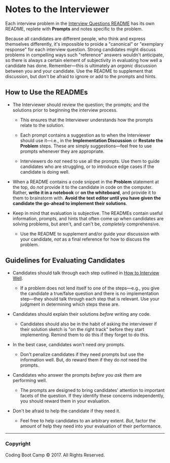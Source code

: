 # Notes to the Interviewer

Each interview problem in the [Interview Questions README](../README.md) has its own README, replete with **Prompts** and notes specific to the problem.

Because all candidates are different people, who think and express themselves differently, it's impossible to proide a "canonical" or "exemplary response" for each interview question. Strong candidates might discuss problems in compelling ways such "reference" answers wouldn't anticipate, so there is always a certain element of subjectivity in evaluating how well a candidate has done. Remember—this is ultimately an _organic_ discussion between you and your candidate. Use the README to supplement that discussion, but don't be afraid to ignore or add to the prompts and hints.

## How to Use the READMEs

* The Interviewer should review the question; the prompts; and the solutions prior to beginning the interview process.

  * This ensures that the Interviewer understands how the prompts relate to the solution.

  * Each prompt contains a suggestion as to when the Interviewer should use it—i.e., in the **Implementation Discussion** or **Restate the Problem** steps. These are simply suggestions—feel free to use prompts whenever they are appropriate.

  * Interviewers do _not_ need to use all the prompts. Use them to guide candidates who are struggling, or to introduce edge cases if the candidate is doing well.

* When a README contains a code snippet in the **Problem** statement at the top, do _not_ provide it to the candidate in code on the computer. Rather, **write it in a notebook** or **on the whiteboard**, and provide it to them to brainstorm with. **Avoid the text editor until you have given the candidate the go-ahead to implement their solutions**.

* Keep in mind that evaluation is subjective. The READMEs contain useful information, prompts, and hints that often come up when candidates are solving problems, but aren't, and can't be, _completely_ comprehensive.

  * Use the README to supplement and/or guide your discussion with your candidate, _not_ as a final reference for how to discuss the problem.

## Guidelines for Evaluating Candidates

* Candidates should talk through each step outlined in [How to Interview Well](HowToInterviewWell.pdf).

  * If a problem does not lend itself to one of the steps—e.g., you give the candidate a true/false question and there is no implementation step—they should talk through each step that is relevant. Use your judgment in determining which steps these are.

* Candidates should explain their solutions _before_ writing any code.

  * Candidates should also be in the habit of asking the interviewer if their solution sketch is "on the right track" before they start implementing. Remind them to do this if they forget to do this.

* In the best case, candidates won't need _any_ prompts. 

  * Don't penalize candidates if they need prompts but use the information well. But, do reward them if they do _not_ need the prompts.

* Candidates who answer the prompts _before you ask them_ are performing well.

  * The prompts are designed to bring candidates' attention to important facets of the question. If they identify these concerns independently, you should reward them in your evaluation.

* Don't be afraid to help the candidate if they need it.

  * Feel free to help candidates to an arbitrary extent. _But_, factor the amount of help they need into your evaluation of their performance.

- - -

### Copyright

Coding Boot Camp © 2017. All Rights Reserved.
